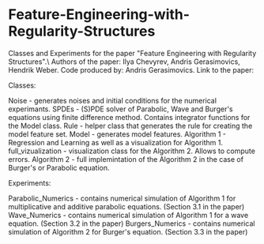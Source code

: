 # Feature-Engineering-with-Regularity-Structures
Classes and Experiments for the paper "Feature Engineering with Regularity Structures".\\
Authors of the paper: Ilya Chevyrev, Andris Gerasimovics, Hendrik Weber.
Code produced by: Andris Gerasimovics.
Link to the paper:

Classes: 

Noise - generates noises and initial conditions for the numerical experimants.
SPDEs - (S)PDE solver of Parabolic, Wave and Burger's equations using finite difference method. Contains integrator functions for the Model class.
Rule - helper class that generates the rule for creating the model feature set.
Model - generates model features.
Algorithm 1 - Regression and Learning as well as a visualization for Algorithm 1.
full_vizualization - visualization class for the Algorithm 2. Allows to compute errors.
Algorithm 2 - full implemintation of the Algorithm 2 in the case of Burger's or Parabolic equation.

Experiments:

Parabolic_Numerics - contains numerical simulation of Algorithm 1 for multiplicative and additive parabolic equations. (Section 3.1 in the paper)
Wave_Numerics - contains numerical simulation of Algorithm 1 for a wave equation. (Section 3.2 in the paper)
Burgers_Numerics - contains numerical simulation of Algorithm 2 for Burger's equation. (Section 3.3 in the paper)
